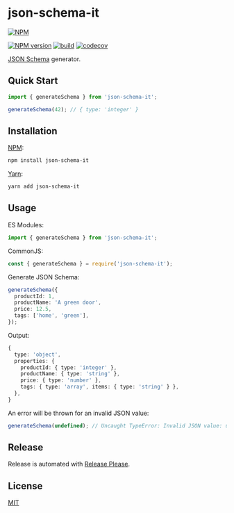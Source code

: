 # json-schema-it

[![NPM](https://nodei.co/npm/json-schema-it.png)](https://nodei.co/npm/json-schema-it/)

[![NPM version](https://img.shields.io/npm/v/json-schema-it.svg)](https://www.npmjs.com/package/json-schema-it)
[![build](https://github.com/braze-community/json-schema-it/actions/workflows/build.yml/badge.svg)](https://github.com/braze-community/json-schema-it/actions/workflows/build.yml)
[![codecov](https://codecov.io/gh/braze-community/json-schema-it/graph/badge.svg?token=XRoK3dG4YV)](https://codecov.io/gh/braze-community/json-schema-it)

[JSON Schema](https://json-schema.org/) generator.

## Quick Start

```ts
import { generateSchema } from 'json-schema-it';

generateSchema(42); // { type: 'integer' }
```

## Installation

[NPM](https://www.npmjs.com/package/json-schema-it):

```sh
npm install json-schema-it
```

[Yarn](https://yarnpkg.com/package/json-schema-it):

```sh
yarn add json-schema-it
```

## Usage

ES Modules:

```ts
import { generateSchema } from 'json-schema-it';
```

CommonJS:

```ts
const { generateSchema } = require('json-schema-it');
```

Generate JSON Schema:

```ts
generateSchema({
  productId: 1,
  productName: 'A green door',
  price: 12.5,
  tags: ['home', 'green'],
});
```

Output:

```ts
{
  type: 'object',
  properties: {
    productId: { type: 'integer' },
    productName: { type: 'string' },
    price: { type: 'number' },
    tags: { type: 'array', items: { type: 'string' } },
  },
}
```

An error will be thrown for an invalid JSON value:

```ts
generateSchema(undefined); // Uncaught TypeError: Invalid JSON value: undefined
```

## Release

Release is automated with [Release Please](https://github.com/googleapis/release-please).

## License

[MIT](https://github.com/braze-community/json-schema-it/blob/master/LICENSE)
